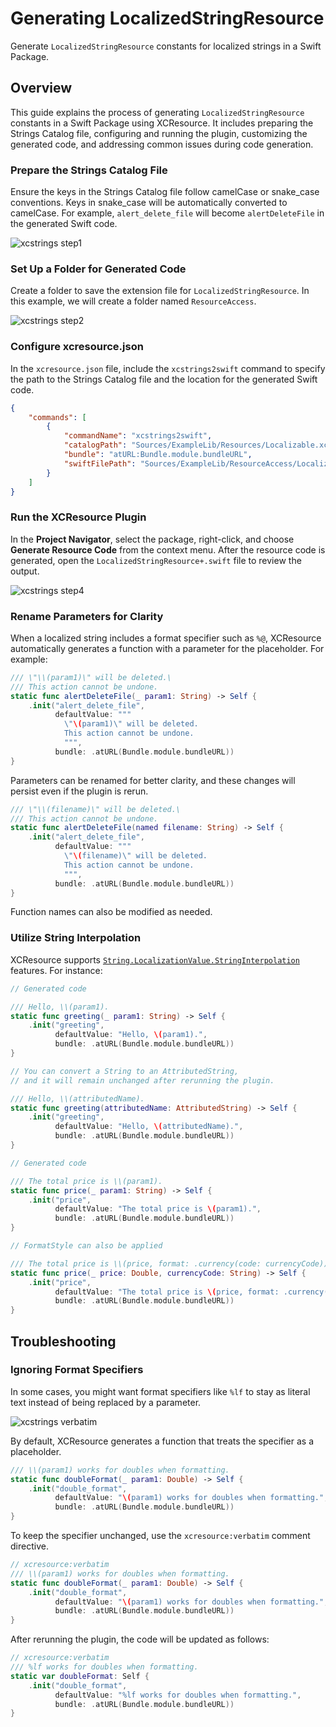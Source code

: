 # Generating LocalizedStringResource

Generate `LocalizedStringResource` constants for localized strings in a Swift Package.

## Overview

This guide explains the process of generating `LocalizedStringResource` constants in a Swift Package using XCResource.
It includes preparing the Strings Catalog file, configuring and running the plugin,
customizing the generated code, and addressing common issues during code generation.

### Prepare the Strings Catalog File

Ensure the keys in the Strings Catalog file follow camelCase or snake_case conventions.
Keys in snake_case will be automatically converted to camelCase.
For example, `alert_delete_file` will become `alertDeleteFile` in the generated Swift code.

![xcstrings step1](xcstrings-1)

### Set Up a Folder for Generated Code

Create a folder to save the extension file for `LocalizedStringResource`.
In this example, we will create a folder named `ResourceAccess`.

![xcstrings step2](xcstrings-2)

### Configure xcresource.json

In the `xcresource.json` file, include the `xcstrings2swift` command to specify the path to the Strings Catalog file and the location for the generated Swift code.

```json
{
    "commands": [
        {
            "commandName": "xcstrings2swift",
            "catalogPath": "Sources/ExampleLib/Resources/Localizable.xcstrings",
            "bundle": "atURL:Bundle.module.bundleURL",
            "swiftFilePath": "Sources/ExampleLib/ResourceAccess/LocalizedStringResource+.swift"
        }
    ]
}
```

### Run the XCResource Plugin

In the **Project Navigator**, select the package, right-click, and choose **Generate Resource Code** from the context menu.
After the resource code is generated, open the `LocalizedStringResource+.swift` file to review the output.

![xcstrings step4](xcstrings-3)

### Rename Parameters for Clarity

When a localized string includes a format specifier such as `%@`,
XCResource automatically generates a function with a parameter for the placeholder. For example:

```swift
/// \"\\(param1)\" will be deleted.\
/// This action cannot be undone.
static func alertDeleteFile(_ param1: String) -> Self {
    .init("alert_delete_file",
          defaultValue: """
            \"\(param1)\" will be deleted.
            This action cannot be undone.
            """,
          bundle: .atURL(Bundle.module.bundleURL))
}
```

Parameters can be renamed for better clarity, and these changes will persist even if the plugin is rerun.

```swift
/// \"\\(filename)\" will be deleted.\
/// This action cannot be undone.
static func alertDeleteFile(named filename: String) -> Self {
    .init("alert_delete_file",
          defaultValue: """
            \"\(filename)\" will be deleted.
            This action cannot be undone.
            """,
          bundle: .atURL(Bundle.module.bundleURL))
}
```

Function names can also be modified as needed.

### Utilize String Interpolation

XCResource supports [`String.LocalizationValue.StringInterpolation`](https://developer.apple.com/documentation/swift/string/localizationvalue/stringinterpolation) features. For instance:

```swift
// Generated code

/// Hello, \\(param1).
static func greeting(_ param1: String) -> Self {
    .init("greeting",
          defaultValue: "Hello, \(param1).",
          bundle: .atURL(Bundle.module.bundleURL))
}

// You can convert a String to an AttributedString,
// and it will remain unchanged after rerunning the plugin.

/// Hello, \\(attributedName).
static func greeting(attributedName: AttributedString) -> Self {
    .init("greeting",
          defaultValue: "Hello, \(attributedName).",
          bundle: .atURL(Bundle.module.bundleURL))
}
```

```swift
// Generated code

/// The total price is \\(param1).
static func price(_ param1: String) -> Self {
    .init("price",
          defaultValue: "The total price is \(param1).",
          bundle: .atURL(Bundle.module.bundleURL))
}

// FormatStyle can also be applied

/// The total price is \\(price, format: .currency(code: currencyCode)).
static func price(_ price: Double, currencyCode: String) -> Self {
    .init("price",
          defaultValue: "The total price is \(price, format: .currency(code: currencyCode)).",
          bundle: .atURL(Bundle.module.bundleURL))
}
```

## Troubleshooting

### Ignoring Format Specifiers

In some cases, you might want format specifiers like `%lf` to stay as literal text instead of being replaced by a parameter.

![xcstrings verbatim](xcstrings-4)

By default, XCResource generates a function that treats the specifier as a placeholder.

```swift
/// \\(param1) works for doubles when formatting.
static func doubleFormat(_ param1: Double) -> Self {
    .init("double_format",
          defaultValue: "\(param1) works for doubles when formatting.",
          bundle: .atURL(Bundle.module.bundleURL))
}
```

To keep the specifier unchanged, use the `xcresource:verbatim` comment directive.

```swift
// xcresource:verbatim
/// \\(param1) works for doubles when formatting.
static func doubleFormat(_ param1: Double) -> Self {
    .init("double_format",
          defaultValue: "\(param1) works for doubles when formatting.",
          bundle: .atURL(Bundle.module.bundleURL))
}
```

After rerunning the plugin, the code will be updated as follows:

```swift
// xcresource:verbatim
/// %lf works for doubles when formatting.
static var doubleFormat: Self {
    .init("double_format",
          defaultValue: "%lf works for doubles when formatting.",
          bundle: .atURL(Bundle.module.bundleURL))
}
```
